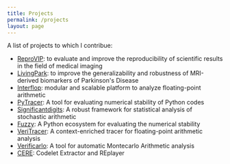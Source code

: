 ```yaml
---
title: Projects
permalink: /projects
layout: page
---
```




A list of projects to which I contribue:

- [ReproVIP](https://www.creatis.insa-lyon.fr/reprovip/): to evaluate and improve the reproducibility of scientific results in the field of medical imaging
- [LivingPark](https://github.com/LivingPark-MRI): to improve the generalizability and robustness of MRI-derived biomarkers of Parkinson's Disease
- [Interflop](https://github.com/interflop): modular and scalable platform to analyze floating-point arithmetic
- [PyTracer](https://github.com/yohanchatelain/pytracer): A tool for evaluating numerical stability of Python codes
- [Significantdigits](https://github.com/verificarlo/significantdigits): A robust framework for statistical analysis of stochastic arithmetic
- [Fuzzy](https://github.com/verificarlo/fuzzy): A Python ecosystem for evaluating the numerical stability
- [VeriTracer](https://github.com/verificarlo/verificarlo/tree/veritracer): A context-enriched tracer for floating-point arithmetic analysis
- [Verificarlo](https://github.com/verificarlo/verificarlo): A tool for automatic Montecarlo Arithmetic analysis
- [CERE](https://benchmark-subsetting.github.io/cere/): Codelet Extractor and REplayer

